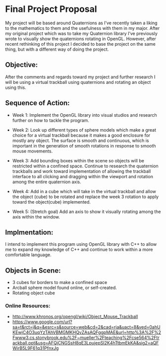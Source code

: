 # **Final Project Proposal**
My project will be based around Quaternions as I’ve recently taken a liking to the mathematics to them and the usefulness with them in my major. After my original project which was to take my Quaternion library I’ve previously wrote to visually show the quaternions rotating in OpenGL. However, after recent rethinking of this project I decided to base the project on the same thing, but with a different way of doing the project.

## **Objective:**
After the comments and regards toward my project and further research I will be using a virtual trackball using quaternions and rotating an object using this. 

## **Sequence of Action:**
* Week 1: Implement the OpenGL library into visual studios and research further on how to tackle the program.

* Week 2: Look up different types of sphere models which make a great choice for a virtual trackball because it makes a good enclosure for mostly any object. The surface is smooth and continuous, which is important in the generation of smooth rotations in response to smooth mouse movements.

* Week 3: Add bounding boxes within the scene so objects will be restricted within a confined space. Continue to research the quaternion trackballs and work toward implementation of allowing the trackball interface to all clicking and dragging within the viewport and rotation among the entire quaternion axis.

* Week 4: Add in a cube which will take in the virtual trackball and allow the object (cube) to be rotated and replace the week 3 rotation to apply toward the object(cube) implemented.

* Week 5: (Stretch goal) Add an axis to show it visually rotating among the axis within the window.

## **Implmentation:**
I intend to implement this program using OpenGL library with C++ to allow me to expand my knowledge of C++ and continue to work within a more comfortable language.

## **Objects in Scene:**
* 3 cubes for borders to make a confined space
* Arcball sphere model found online, or self-created.
* Rotating object cube

### **Online Resources:**
* http://www.khronos.org/opengl/wiki/Object_Mouse_Trackball
* https://www.google.com/url?sa=t&rct=j&q=&esrc=s&source=web&cd=2&cad=rja&uact=8&ved=0ahUKEwjC4O3uqYzTAhVBMGMKHQvZAsAQFggpMAE&url=http%3A%2F%2Fwww3.cs.stonybrook.edu%2F~mueller%2Fteaching%2Fcse564%2Ftrackball.ppt&usg=AFQjCNGSsH8qE3LpujepSI2K4hTtbmEkKA&sig2=aQFWirB5L9F61q31PfnxJg
